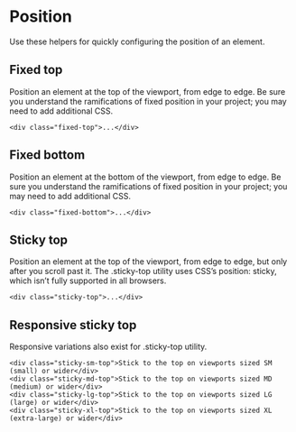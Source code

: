 # Position
Use these helpers for quickly configuring the position of an element.

## Fixed top
Position an element at the top of the viewport, from edge to edge. Be sure you understand the ramifications of fixed position in your project; you may need to add additional CSS.

```
<div class="fixed-top">...</div>
```

## Fixed bottom
Position an element at the bottom of the viewport, from edge to edge. Be sure you understand the ramifications of fixed position in your project; you may need to add additional CSS.

```
<div class="fixed-bottom">...</div>
```

## Sticky top
Position an element at the top of the viewport, from edge to edge, but only after you scroll past it. The .sticky-top utility uses CSS’s position: sticky, which isn’t fully supported in all browsers.

```
<div class="sticky-top">...</div>
```

## Responsive sticky top
Responsive variations also exist for .sticky-top utility.

```
<div class="sticky-sm-top">Stick to the top on viewports sized SM (small) or wider</div>
<div class="sticky-md-top">Stick to the top on viewports sized MD (medium) or wider</div>
<div class="sticky-lg-top">Stick to the top on viewports sized LG (large) or wider</div>
<div class="sticky-xl-top">Stick to the top on viewports sized XL (extra-large) or wider</div>
```
